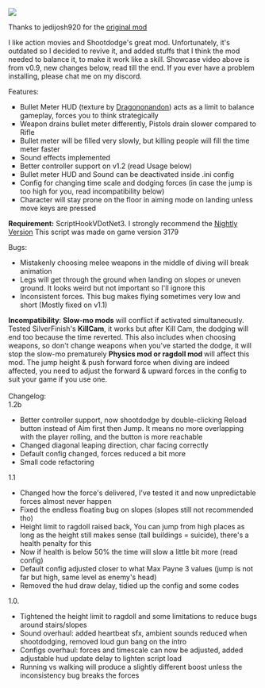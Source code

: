 [![](https://media.giphy.com/media/v1.Y2lkPTc5MGI3NjExYW92amI4ZDgzZTQ4dnBweWUzeWp4ZTgyZmNwaDY4c2FiN2dsdG1yYSZlcD12MV9pbnRlcm5hbF9naWZfYnlfaWQmY3Q9Zw/OY6vcGPeFPiNw6liN9/giphy-downsized-large.gif)](http://www.youtube.com/watch?v=kEQCRlDJv-w "Click to play on Youtube.com")

Thanks to jedijosh920 for the <a href="https://www.gta5-mods.com/scripts/shootdodge">original mod</a> 

I like action movies and Shootdodge's great mod. Unfortunately, it's outdated so I decided to revive it, and added stuffs that I think the mod needed to balance it, to make it work like a skill.
Showcase video above is from v0.9, new changes below, read till the end. If you ever have a problem installing, please chat me on my discord.

Features:
<ul type="square">
<li>Bullet Meter HUD (texture by <a href="https://www.nexusmods.com/maxpayne/mods/19">Dragononandon</a>) acts as a limit to balance gameplay, forces you to think strategically</li>
<li>Weapon drains bullet meter differently, Pistols drain slower compared to Rifle</li>
<li>Bullet meter will be filled very slowly, but killing people will fill the time meter faster</li>
<li>Sound effects implemented</li>
<li>Better controller support on v1.2 (read Usage below)</li>
<li>Bullet meter HUD and Sound can be deactivated inside .ini config</li>
<li>Config for changing time scale and dodging forces (in case the jump is too high for you, read incompatibility below)</li>
<li>Character will stay prone on the floor in aiming mode on landing unless move keys are pressed</li>
</ul>

<b>Requirement:</b>
ScriptHookVDotNet3. I strongly recommend the <a href="https://github.com/scripthookvdotnet/scripthookvdotnet-nightly">Nightly Version</a>
This script was made on game version 3179

Bugs: 
<ul>
<li>Mistakenly choosing melee weapons in the middle of diving will break animation</li>
<li>Legs will get through the ground when landing on slopes or uneven ground. It looks weird but not important so I'll ignore this</li>
<li>Inconsistent forces. This bug makes flying sometimes very low and short (Mostly fixed on v1.1)</li></ul>
<b>Incompatibility</b>: <b>Slow-mo mods</b> will conflict if activated simultaneously. Tested SilverFinish's <b>KillCam</b>, it works but after Kill Cam, the dodging will end too because the time reverted. This also includes when choosing weapons, so don't change weapons when you've started the dodge, it will stop the slow-mo prematurely
<b>Physics mod or ragdoll mod </b> will affect this mod. The jump height & push forward force when diving are indeed affected, you need to adjust the forward & upward forces in the config to suit your game if you use one.  
<br />
<br />
Changelog:
<br />
1.2b
<ul type="disc">
<li>Better controller support, now shootdodge by double-clicking Reload button instead of Aim first then Jump. It means no more overlapping with the player rolling, and the button is more reachable</li>
<li>Changed diagonal leaping direction, char facing correctly</li>
<li>Default config changed, forces reduced a bit more</li>
<li>Small code refactoring</li></ul>
1.1
<ul type="disc">
<li>Changed how the force's delivered, I've tested it and now unpredictable forces almost never happen</li>
<li>Fixed the endless floating bug on slopes (slopes still not recommended tho)</li>
<li>Height limit to ragdoll raised back, You can jump from high places as long as the height still makes sense (tall buildings = suicide), there's a health penalty for this</li>
<li>Now if health is below 50% the time will slow a little bit more (read config)</li>
<li>Default config adjusted closer to what Max Payne 3 values (jump is not far but high, same level as enemy's head)</li>
<li>Removed the hud draw delay, tidied up the config and some codes</li></ul>
1.0.
<ul type="disc">
<li>Tightened the height limit to ragdoll and some limitations to reduce bugs around stairs/slopes</li>
<li>Sound overhaul: added heartbeat sfx, ambient sounds reduced when shootdodging, removed loud gun bang on the intro</li>
<li>Configs overhaul: forces and timescale can now be adjusted, added adjustable hud update delay to lighten script load</li>
<li>Running vs walking will produce a slightly different boost unless the inconsistency bug breaks the forces</li>
</ul>
